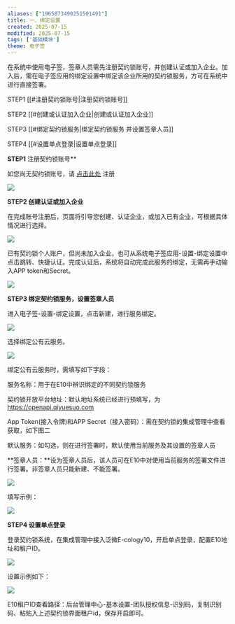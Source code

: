 ```yaml
---
aliases: ["1965873490251501491"]
title: 一、绑定设置
created: 2025-07-15
modified: 2025-07-15
tags: ['基础模块']
theme: 电子签
---
```


在系统中使用电子签，签章人员需先注册契约锁账号，并创建认证或加入企业。加入后，需在电子签应用的绑定设置中绑定该企业所用的契约锁服务，方可在系统中进行直接签署。

STEP1 [[#注册契约锁账号|注册契约锁账号]]

STEP2 [[#创建或认证加入企业|创建或认证加入企业]]

STEP3 [[#绑定契约锁服务|绑定契约锁服务 并设置签章人员]]

STEP4 [[#设置单点登录|设置单点登录]]

**STEP1** 注册契约锁账号**

如您尚无契约锁账号，请 [点击此处](https://passport.qiyuesuo.com/login/pc) 注册

![](https://myhelpdoc.oss-cn-heyuan.aliyuncs.com/mdimages/4937b8fd9caa371edd8d2b54d7f5cf5e.jpg)

**STEP2 创建认证或加入企业**

在完成账号注册后，页面将引导您创建、认证企业，或加入已有企业，可根据具体情况进行选择。

![](https://myhelpdoc.oss-cn-heyuan.aliyuncs.com/mdimages/7feb79c5fd6a0790cb7d8f5304179218.jpg)

已有契约锁个人账户，但尚未加入企业，也可从系统电子签应用-设置-绑定设置中点击跳转、快捷认证。完成认证后，系统将自动完成此服务的绑定，无需再手动输入APP token和Secret。

![](https://myhelpdoc.oss-cn-heyuan.aliyuncs.com/mdimages/facb8d410011690854768dae0334b967.jpg)

**STEP3 绑定契约锁服务，设置签章人员**

进入电子签-设置-绑定设置，点击新建，进行服务绑定。

![](https://myhelpdoc.oss-cn-heyuan.aliyuncs.com/mdimages/cac909dade3ace2f00955e20f82a1b49.jpg)

选择绑定公有云服务。

![](https://myhelpdoc.oss-cn-heyuan.aliyuncs.com/mdimages/051a13f13e7c7ff51b321b89950d6c4a.jpg)

绑定公有云服务时，需填写如下字段：

服务名称：用于在E10中辨识绑定的不同契约锁服务

契约锁开放平台地址：默认地址系统已经进行预填写，为 <https://openapi.qiyuesuo.com>

App Token(接入令牌)和APP Secret（接入密码）：需在契约锁的集成管理中查看获取，如下图二

默认服务：如勾选，则在进行签署时，默认使用当前服务及其设置的签章人员

**签章人员：**设为签章人员后，该人员可在E10中对使用当前服务的签署文件进行签署。非签章人员只能新建、不能签署。

![](https://myhelpdoc.oss-cn-heyuan.aliyuncs.com/mdimages/1bde0cec7606c0b6ed4aed1c996610d3.jpg)

填写示例：

![](https://myhelpdoc.oss-cn-heyuan.aliyuncs.com/mdimages/dc8b311f51094ea8276206b4cb33b5e6.jpg)

**STEP4 设置单点登录**

登录契约锁系统，在集成管理中接入泛微E-cology10，开启单点登录，配置E10地址和租户ID。

![](https://myhelpdoc.oss-cn-heyuan.aliyuncs.com/mdimages/0afb21ec210dc982f14c8912f7a60515.jpg)

设置示例如下：

![](https://myhelpdoc.oss-cn-heyuan.aliyuncs.com/mdimages/c31c67d65043d05203779f4e9a5121b6.jpg)

E10租户ID查看路径：后台管理中心-基本设置-团队授权信息-识别码，复制识别码、粘贴入上述契约锁界面租户id，保存开启即可。

